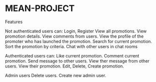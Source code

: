 # MEAN-PROJECT
Features

Not authenticated users can:
Login, Register
View all promotions.
View promotion details.
View comments from users.
View the profile of the promoter who has launched the promotion.
Search for current promotion.
Sort the promotion by criteria.
Chat with other users in chat rooms


Authenticated users can:
Like current promotion.
Comment current promotion.
Send message to other users.
View ther message from other users.
View their promotion.
Edit, Delete, Create promotion.

Admin users
Delete users.
Create new admin user.
